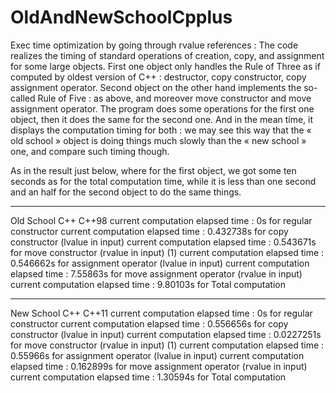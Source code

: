 # OldAndNewSchoolCpplus
Exec time optimization by going through rvalue references :
The code realizes the timing of standard operations of creation, copy, and assignment for some large objects.
First one object only handles the Rule of Three as if computed by oldest version of C++  : destructor, copy constructor, copy assignment operator.
Second object on the other hand implements the so-called Rule of Five  : as above, and moreover move constructor and move assignment operator.
The program does some operations for the first one object, then it does the same for the second one.
And in the mean time, it displays the computation timing for both : we may see this way that the « old school » object is doing things
much slowly than the « new school » one, and compare such timing though.

As in the result just below, where for the first object, we got some ten seconds as for the total computation time,
while it is less than one second and an half for the second object to do the same things.

-------------------------------------------------------
Old  School C++      C++98
current computation elapsed time : 0s for regular constructor
current computation elapsed time : 0.432738s for copy constructor (lvalue in input)
current computation elapsed time : 0.543671s for move constructor (rvalue in input) (1)
current computation elapsed time : 0.546662s for assignment operator (lvalue in input)
current computation elapsed time : 7.55863s for move assignment operator (rvalue in input)
current computation elapsed time : 9.80103s for Total computation


-------------------------------------------------------
New School C++       C++11
current computation elapsed time : 0s for regular constructor
current computation elapsed time : 0.556656s for copy constructor (lvalue in input)
current computation elapsed time : 0.0227251s for move constructor (rvalue in input) (1)
current computation elapsed time : 0.55966s for assignment operator (lvalue in input)
current computation elapsed time : 0.162899s for move assignment operator (rvalue in input)
current computation elapsed time : 1.30594s for Total computation



